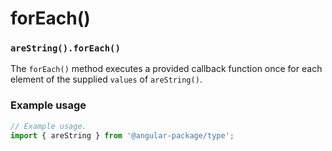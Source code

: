 # forEach()

### `areString().forEach()`

The `forEach()` method executes a provided callback function once for each element of the supplied `values` of `areString()`.

### Example usage

```typescript
// Example usage.
import { areString } from '@angular-package/type';


```


